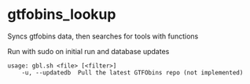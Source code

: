 # gtfobins_lookup
Syncs gtfobins data, then searches for tools with functions

Run with sudo on initial run and database updates 

```
usage: gbl.sh <file> [<filter>]
    -u, --updatedb  Pull the latest GTFObins repo (not implemented)
```
